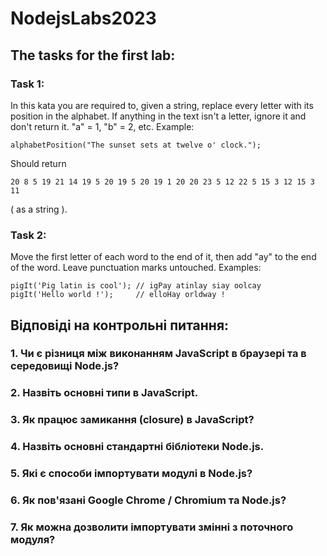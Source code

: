 # NodejsLabs2023
## The tasks for the first lab:
### Task 1:
In this kata you are required to, given a string, replace every letter with its position in the alphabet.
If anything in the text isn't a letter, ignore it and don't return it.
"a" = 1, "b" = 2, etc.
Example:
```
alphabetPosition("The sunset sets at twelve o' clock.");
```
Should return 
```
20 8 5 19 21 14 19 5 20 19 5 20 19 1 20 20 23 5 12 22 5 15 3 12 15 3 11 
```
( as a string ).
### Task 2:
Move the first letter of each word to the end of it, then add "ay" to the end of the word. Leave punctuation marks untouched.
Examples:
```
pigIt('Pig latin is cool'); // igPay atinlay siay oolcay
pigIt('Hello world !');     // elloHay orldway !
```
## Відповіді на контрольні питання:
### 1. Чи є різниця між виконанням JavaScript в браузері та в середовищі Node.js?
### 2. Назвіть основні типи в JavaScript.
### 3. Як працює замикання (closure) в JavaScript?
### 4. Назвіть основні стандартні бібліотеки Node.js.
### 5. Які є способи імпортувати модулі в Node.js?
### 6. Як пов'язані Google Chrome / Chromium та Node.js?
### 7. Як можна дозволити імпортувати змінні з поточного модуля?
